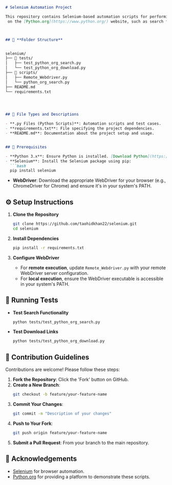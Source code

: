
```markdown
# Selenium Automation Project

This repository contains Selenium-based automation scripts for performing browser tasks <br>
 on the [Python.org](https://www.python.org/) website, such as search functionalities and download operations.



## 📁 **Folder Structure**


selenium/
├── 📂 tests/                  
│   ├── test_python_org_search.py   
│   └── test_python_org_download.py 
├── 📂 scripts/               
│   ├── Remote_Webdriver.py        
│   └── python_org_search.py       
├── README.md                
└── requirements.txt          




## 📝 File Types and Descriptions

- **.py Files (Python Scripts)**: Automation scripts and test cases.
- **requirements.txt**: File specifying the project dependencies.
- **README.md**: Documentation about the project setup and usage.


## 🚀 Prerequisites

- **Python 3.x**: Ensure Python is installed. [Download Python](https://www.python.org/downloads/)
- **Selenium**: Install the Selenium package using pip:
  ```bash
  pip install selenium
  ```
- **WebDriver**: Download the appropriate WebDriver for your browser (e.g., ChromeDriver for Chrome) and ensure it's in your system's PATH.


## ⚙️ Setup Instructions

1. **Clone the Repository**
   ```bash
   git clone https://github.com/taohidkhan22/selenium.git
   cd selenium
   ```

2. **Install Dependencies**
   ```bash
   pip install -r requirements.txt
   ```

3. **Configure WebDriver**
   - For **remote execution**, update `Remote_Webdriver.py` with your remote WebDriver server configuration.
   - For **local execution**, ensure the WebDriver executable is accessible in your system's PATH.



## 🧪 Running Tests

- **Test Search Functionality**
  ```bash
  python tests/test_python_org_search.py
  ```

- **Test Download Links**
  ```bash
  python tests/test_python_org_download.py
  ```



## 🤝 Contribution Guidelines

Contributions are welcome! Please follow these steps:

1. **Fork the Repository**: Click the 'Fork' button on GitHub.
2. **Create a New Branch**:
   ```bash
   git checkout -b feature/your-feature-name
   ```
3. **Commit Your Changes**:
   ```bash
   git commit -m "Description of your changes"
   ```
4. **Push to Your Fork**:
   ```bash
   git push origin feature/your-feature-name
   ```
5. **Submit a Pull Request**: From your branch to the main repository.




## 🙌 Acknowledgements

- [Selenium](https://www.selenium.dev/) for browser automation.
- [Python.org](https://www.python.org/) for providing a platform to demonstrate these scripts.

